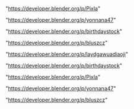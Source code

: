"https://developer.blender.org/p/Pixla"

"https://developer.blender.org/p/yonnana47"

"https://developer.blender.org/p/birthdaystock"

"https://developer.blender.org/p/bluszcz"

 
"https://developer.blender.org/p/laydgawuadiaoji"


"https://developer.blender.org/p/birthdaystock"


"https://developer.blender.org/p/Pixla"


"https://developer.blender.org/p/yonnana47"


"https://developer.blender.org/p/bluszcz"


 
